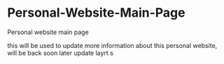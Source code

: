 Personal-Website-Main-Page
==========================

Personal website main page

this will be used to update more information about this personal website, will be back soon 
 later
update
layrt
s
